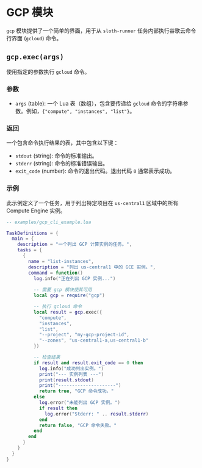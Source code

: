 # GCP 模块

`gcp` 模块提供了一个简单的界面，用于从 `sloth-runner` 任务内部执行谷歌云命令行界面 (`gcloud`) 命令。

## `gcp.exec(args)`

使用指定的参数执行 `gcloud` 命令。

### 参数

*   `args` (table): 一个 Lua 表（数组），包含要传递给 `gcloud` 命令的字符串参数。例如，`{"compute", "instances", "list"}`。

### 返回

一个包含命令执行结果的表，其中包含以下键：

*   `stdout` (string): 命令的标准输出。
*   `stderr` (string): 命令的标准错误输出。
*   `exit_code` (number): 命令的退出代码。退出代码 `0` 通常表示成功。

### 示例

此示例定义了一个任务，用于列出特定项目在 `us-central1` 区域中的所有 Compute Engine 实例。

```lua
-- examples/gcp_cli_example.lua

TaskDefinitions = {
  main = {
    description = "一个列出 GCP 计算实例的任务。",
    tasks = {
      {
        name = "list-instances",
        description = "列出 us-central1 中的 GCE 实例。",
        command = function()
          log.info("正在列出 GCP 实例...")
          
          -- 需要 gcp 模块使其可用
          local gcp = require("gcp")

          -- 执行 gcloud 命令
          local result = gcp.exec({
            "compute", 
            "instances", 
            "list", 
            "--project", "my-gcp-project-id",
            "--zones", "us-central1-a,us-central1-b"
          })

          -- 检查结果
          if result and result.exit_code == 0 then
            log.info("成功列出实例。")
            print("--- 实例列表 ---")
            print(result.stdout)
            print("---------------------")
            return true, "GCP 命令成功。"
          else
            log.error("未能列出 GCP 实例。")
            if result then
              log.error("Stderr: " .. result.stderr)
            end
            return false, "GCP 命令失败。"
          end
        end
      }
    }
  }
}
```
